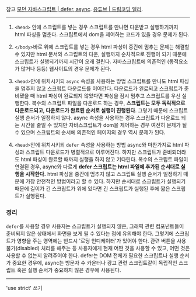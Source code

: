 참고
[모던 자바스크립트 | defer, async](https://ko.javascript.info/script-async-defer).
[유튜브 | 드림코딩 엘리](https://www.youtube.com/watch?v=tJieVCgGzhs&t=793s).

---

1. `<head>` 안에 스크립트를 넣는 경우
   스크립트를 만나면 다운받고 실행하기까지 html 파싱을 멈춘다. 스크립트에서 dom을 제어하는 코드가 있을 경우 문제가 된다.

2. `</body>`바로 위에 스크립트를 넣는 경우
   html 파싱이 중간에 멈추는 문제는 해결할 수 있지만 html 문서와 스크립트의 다운, 실행까지 순차적으로 진행이 되기 때문에 스크립트가 실행되기까지 시간이 오래 걸린다. 자바스크립트에 의존적인 (동적요소가 많거나 등등) 웹사이트의 경우 문제가 된다.

3. `<head>`안에 위치시키되 `async` 속성을 사용하는 방법
   스크립트를 만나도 html 파싱을 멈추지 않고 스크립트 다운로드를 이어간다. 다운로드가 왼료되고 스크립트가 준비됐을 때 html 파싱이 완료되지 않았다면 파싱을 잠시 멈추고 스크립트를 우선 실행한다. 복수의 스크립트 파일을 다운로드 하는 경우, **스크립트는 모두 독릭적으로 다운로드되고, 다운로드가 완료된 순서로 실행이 진행된다**. 그렇기 때문에 스크립트 실행 순서가 일정하지 않다.
   async 속성을 사용하는 경우 스크립트가 다운로드 되는 시간을 줄일 수 있지만 자바스크립트가 dom을 제어하는 경우 여전히 문제가 될 수 있으며 스크립트의 순서에 의존적인 페이지의 경우 역시 문제가 된다.

4. `<head>`안에 위치시키되 `defer` 속성을 사용하는 방법
   async와 마찬가지로 html 파싱과 스크립트 다운로드가 병렬적으로 이루어진다. 하지만 스크립트가 준비되더라도 html 파싱이 완료할 때까지 실행을 하지 않고 기다린다. 복수의 스크립트 파일이 연결된 경우, async와 다르게 **defer 스크립트는 html 파일에 추가된 순서대로 실행을 시작한다.**
   html 파싱을 중간에 멈추지 않고 스크립트 실행 순서가 일정하기 때문에 가장 안전적인 방법이라고 할 수 있다. 하지만 순서대로 스크립트가 실행되기 때문에 길이가 긴 스크립트가 위에 있다면 긴 스크립트가 실행된 후에 짧은 스크립트가 실행된다.

### 정리

`defer`를 사용할 경우 사용자는 스크립트가 실행되지 않은, 그래픽 관련 컴포넌트들이 준비되지 않은 상태에서 화면을 보게 될 수 있다는 점에 유의해야 한다. 그렇기에 스크립트가 영향을 주는 영역에는 반드시 '로딩 인디케이터'가 있어야 한다. 관련 버튼을 사용 불가(disabled) 처리를 해주는 등 사용자에게 현재 어떤 것을 사용할 수 있고, 어떤 것은 사용할 수 없는지 알려주어야 한다.
defer는 DOM 전체가 필요한 스크립트나 실행 순서가 중요한 경우에, async는 방문자 수 카운터나 광고 관련 스크립트같이 독립적인 스크립트 혹은 실행 순서가 중요하지 않은 경우에 사용된다.

---

'use strict' 쓰기
